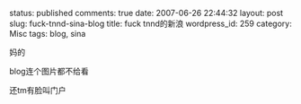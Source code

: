 status: published
comments: true
date: 2007-06-26 22:44:32
layout: post
slug: fuck-tnnd-sina-blog
title: fuck tnnd的新浪
wordpress_id: 259
category: Misc
tags: blog, sina

妈的

blog连个图片都不给看

还tm有脸叫门户
